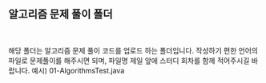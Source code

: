 
## 알고리즘 문제 풀이 폴더 
<br>

해당 폴더는 알고리즘 문제 풀이 코드를 업로드 하는 폴더입니다. 
작성하기 편한 언어의 파일로 문제풀이를 해주시면 되며, 파일명 제일 앞에 스터디 회차를 함께 적어주시길 바랍니다. 
예시) 01-AlgorithmsTest.java
